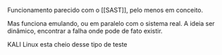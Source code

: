 Funcionamento parecido com o [[SAST]], pelo menos em conceito. 

Mas funciona emulando, ou em paralelo com o sistema real. A ideia ser dinâmico, encontrar a falha onde pode de fato existir. 

KALI Linux esta cheio desse tipo de teste
